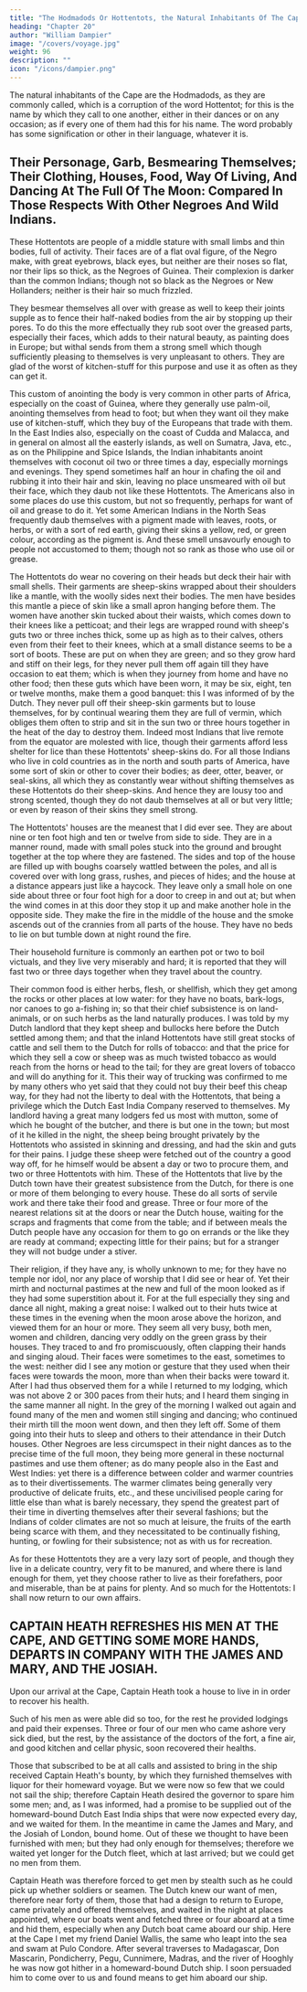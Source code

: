 ```yaml
---
title: "The Hodmadods Or Hottentots, the Natural Inhabitants Of The Cape Of Good Hope"
heading: "Chapter 20"
author: "William Dampier"
image: "/covers/voyage.jpg"
weight: 96
description: ""
icon: "/icons/dampier.png"
---
```



The natural inhabitants of the Cape are the Hodmadods, as they are commonly called, which is a corruption of the word Hottentot; for this is the name by which they call to one another, either in their dances or on any occasion; as if every one of them had this for his name. The word probably has some signification or other in their language, whatever it is.


## Their Personage, Garb, Besmearing Themselves; Their Clothing, Houses, Food, Way Of Living, And Dancing At The Full Of The Moon: Compared In Those Respects With Other Negroes And Wild Indians.

These Hottentots are people of a middle stature with small limbs and thin bodies, full of activity. Their faces are of a flat oval figure, of the Negro make, with great eyebrows, black eyes, but neither are their noses so flat, nor their lips so thick, as the Negroes of Guinea. Their complexion is darker than the common Indians; though not so black as the Negroes or New Hollanders; neither is their hair so much frizzled.

They besmear themselves all over with grease as well to keep their joints supple as to fence their half-naked bodies from the air by stopping up their pores. To do this the more effectually they rub soot over the greased parts, especially their faces, which adds to their natural beauty, as painting does in Europe; but withal sends from them a strong smell which though sufficiently pleasing to themselves is very unpleasant to others. They are glad of the worst of kitchen-stuff for this purpose and use it as often as they can get it.

This custom of anointing the body is very common in other parts of Africa, especially on the coast of Guinea, where they generally use palm-oil, anointing themselves from head to foot; but when they want oil they make use of kitchen-stuff, which they buy of the Europeans that trade with them. In the East Indies also, especially on the coast of Cudda and Malacca, and in general on almost all the easterly islands, as well on Sumatra, Java, etc., as on the Philippine and Spice Islands, the Indian inhabitants anoint themselves with coconut oil two or three times a day, especially mornings and evenings. They spend sometimes half an hour in chafing the oil and rubbing it into their hair and skin, leaving no place unsmeared with oil but their face, which they daub not like these Hottentots. The Americans also in some places do use this custom, but not so frequently, perhaps for want of oil and grease to do it. Yet some American Indians in the North Seas frequently daub themselves with a pigment made with leaves, roots, or herbs, or with a sort of red earth, giving their skins a yellow, red, or green colour, according as the pigment is. And these smell unsavourly enough to people not accustomed to them; though not so rank as those who use oil or grease.

The Hottentots do wear no covering on their heads but deck their hair with small shells. Their garments are sheep-skins wrapped about their shoulders like a mantle, with the woolly sides next their bodies. The men have besides this mantle a piece of skin like a small apron hanging before them. The women have another skin tucked about their waists, which comes down to their knees like a petticoat; and their legs are wrapped round with sheep's guts two or three inches thick, some up as high as to their calves, others even from their feet to their knees, which at a small distance seems to be a sort of boots. These are put on when they are green; and so they grow hard and stiff on their legs, for they never pull them off again till they have occasion to eat them; which is when they journey from home and have no other food; then these guts which have been worn, it may be six, eight, ten or twelve months, make them a good banquet: this I was informed of by the Dutch. They never pull off their sheep-skin garments but to louse themselves, for by continual wearing them they are full of vermin, which obliges them often to strip and sit in the sun two or three hours together in the heat of the day to destroy them. Indeed most Indians that live remote from the equator are molested with lice, though their garments afford less shelter for lice than these Hottentots' sheep-skins do. For all those Indians who live in cold countries as in the north and south parts of America, have some sort of skin or other to cover their bodies; as deer, otter, beaver, or seal-skins, all which they as constantly wear without shifting themselves as these Hottentots do their sheep-skins. And hence they are lousy too and strong scented, though they do not daub themselves at all or but very little; or even by reason of their skins they smell strong.

The Hottentots' houses are the meanest that I did ever see. They are about nine or ten foot high and ten or twelve from side to side. They are in a manner round, made with small poles stuck into the ground and brought together at the top where they are fastened. The sides and top of the house are filled up with boughs coarsely wattled between the poles, and all is covered over with long grass, rushes, and pieces of hides; and the house at a distance appears just like a haycock. They leave only a small hole on one side about three or four foot high for a door to creep in and out at; but when the wind comes in at this door they stop it up and make another hole in the opposite side. They make the fire in the middle of the house and the smoke ascends out of the crannies from all parts of the house. They have no beds to lie on but tumble down at night round the fire.

Their household furniture is commonly an earthen pot or two to boil victuals, and they live very miserably and hard; it is reported that they will fast two or three days together when they travel about the country.

Their common food is either herbs, flesh, or shellfish, which they get among the rocks or other places at low water: for they have no boats, bark-logs, nor canoes to go a-fishing in; so that their chief subsistence is on land-animals, or on such herbs as the land naturally produces. I was told by my Dutch landlord that they kept sheep and bullocks here before the Dutch settled among them; and that the inland Hottentots have still great stocks of cattle and sell them to the Dutch for rolls of tobacco: and that the price for which they sell a cow or sheep was as much twisted tobacco as would reach from the horns or head to the tail; for they are great lovers of tobacco and will do anything for it. This their way of trucking was confirmed to me by many others who yet said that they could not buy their beef this cheap way, for they had not the liberty to deal with the Hottentots, that being a privilege which the Dutch East India Company reserved to themselves. My landlord having a great many lodgers fed us most with mutton, some of which he bought of the butcher, and there is but one in the town; but most of it he killed in the night, the sheep being brought privately by the Hottentots who assisted in skinning and dressing, and had the skin and guts for their pains. I judge these sheep were fetched out of the country a good way off, for he himself would be absent a day or two to procure them, and two or three Hottentots with him. These of the Hottentots that live by the Dutch town have their greatest subsistence from the Dutch, for there is one or more of them belonging to every house. These do all sorts of servile work and there take their food and grease. Three or four more of the nearest relations sit at the doors or near the Dutch house, waiting for the scraps and fragments that come from the table; and if between meals the Dutch people have any occasion for them to go on errands or the like they are ready at command; expecting little for their pains; but for a stranger they will not budge under a stiver.

Their religion, if they have any, is wholly unknown to me; for they have no temple nor idol, nor any place of worship that I did see or hear of. Yet their mirth and nocturnal pastimes at the new and full of the moon looked as if they had some superstition about it. For at the full especially they sing and dance all night, making a great noise: I walked out to their huts twice at these times in the evening when the moon arose above the horizon, and viewed them for an hour or more. They seem all very busy, both men, women and children, dancing very oddly on the green grass by their houses. They traced to and fro promiscuously, often clapping their hands and singing aloud. Their faces were sometimes to the east, sometimes to the west: neither did I see any motion or gesture that they used when their faces were towards the moon, more than when their backs were toward it. After I had thus observed them for a while I returned to my lodging, which was not above 2 or 300 paces from their huts; and I heard them singing in the same manner all night. In the grey of the morning I walked out again and found many of the men and women still singing and dancing; who continued their mirth till the moon went down, and then they left off. Some of them going into their huts to sleep and others to their attendance in their Dutch houses. Other Negroes are less circumspect in their night dances as to the precise time of the full moon, they being more general in these nocturnal pastimes and use them oftener; as do many people also in the East and West Indies: yet there is a difference between colder and warmer countries as to their divertissements. The warmer climates being generally very productive of delicate fruits, etc., and these uncivilised people caring for little else than what is barely necessary, they spend the greatest part of their time in diverting themselves after their several fashions; but the Indians of colder climates are not so much at leisure, the fruits of the earth being scarce with them, and they necessitated to be continually fishing, hunting, or fowling for their subsistence; not as with us for recreation.

As for these Hottentots they are a very lazy sort of people, and though they live in a delicate country, very fit to be manured, and where there is land enough for them, yet they choose rather to live as their forefathers, poor and miserable, than be at pains for plenty. And so much for the Hottentots: I shall now return to our own affairs.


## CAPTAIN HEATH REFRESHES HIS MEN AT THE CAPE, AND GETTING SOME MORE HANDS, DEPARTS IN COMPANY WITH THE JAMES AND MARY, AND THE JOSIAH.

Upon our arrival at the Cape, Captain Heath took a house to live in in order to recover his health. 

Such of his men as were able did so too, for the rest he provided lodgings and paid their expenses. Three or four of our men who came ashore very sick died, but the rest, by the assistance of the doctors of the fort, a fine air, and good kitchen and cellar physic, soon recovered their healths.

Those that subscribed to be at all calls and assisted to bring in the ship received Captain Heath's bounty, by which they furnished themselves with liquor for their homeward voyage. But we were now so few that we could not sail the ship; therefore Captain Heath desired the governor to spare him some men; and, as I was informed, had a promise to be supplied out of the homeward-bound Dutch East India ships that were now expected every day, and we waited for them. In the meantime in came the James and Mary, and the Josiah of London, bound home. Out of these we thought to have been furnished with men; but they had only enough for themselves; therefore we waited yet longer for the Dutch fleet, which at last arrived; but we could get no men from them.

Captain Heath was therefore forced to get men by stealth such as he could pick up whether soldiers or seamen. The Dutch knew our want of men, therefore near forty of them, those that had a design to return to Europe, came privately and offered themselves, and waited in the night at places appointed, where our boats went and fetched three or four aboard at a time and hid them, especially when any Dutch boat came aboard our ship. Here at the Cape I met my friend Daniel Wallis, the same who leapt into the sea and swam at Pulo Condore. After several traverses to Madagascar, Don Mascarin, Pondicherry, Pegu, Cunnimere, Madras, and the river of Hooghly he was now got hither in a homeward-bound Dutch ship. I soon persuaded him to come over to us and found means to get him aboard our ship.

